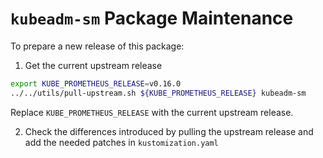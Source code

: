 # `kubeadm-sm` Package Maintenance

To prepare a new release of this package:

1. Get the current upstream release

```bash
export KUBE_PROMETHEUS_RELEASE=v0.16.0
../../utils/pull-upstream.sh ${KUBE_PROMETHEUS_RELEASE} kubeadm-sm
```

Replace `KUBE_PROMETHEUS_RELEASE` with the current upstream release.

2. Check the differences introduced by pulling the upstream release and add the needed patches in `kustomization.yaml`
